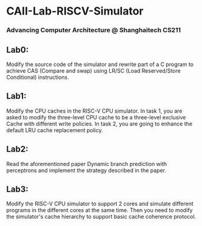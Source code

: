 # CAII-Lab-RISCV-Simulator
### Advancing Computer Architecture @ Shanghaitech CS211
## Lab0:   
Modify the source code of the simulator and rewrite part of a C program to achieve CAS (Compare and swap) using LR/SC (Load Reserved/Store Conditional) instructions.
## Lab1:   
Modify the CPU caches in the RISC-V CPU simulator. In task 1, you are asked to modify the three-level CPU cache to be a three-level exclusive Cache with
different write policies. In task 2, you are going to enhance the default LRU cache replacement policy.
## Lab2:  
Read the aforementioned paper Dynamic branch prediction with perceptrons and implement the strategy described in the paper.
## Lab3:  
Modify the RISC-V CPU simulator to support 2 cores and simulate different programs in the different cores at the same time. Then you need to modify the
simulator's cache hierarchy to support basic cache coherence protocol.
